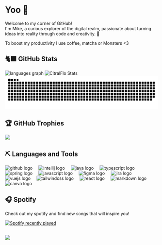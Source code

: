 <div align="left">
  <h1>Yoo 🤙</h1>
  <p>Welcome to my corner of GitHub!<br/> I'm Mike, a curious explorer of the digital realm, passionate about turning ideas into reality through code and creativity. 🚀</p>
  <p>To boost my productivity I use coffee, matcha or Monsters <3 </p>

<h2>🐈‍⬛ GitHub Stats</h2>
<img src="https://github-readme-stats.vercel.app/api/top-langs?username=CitralFLo&locale=en&hide_title=false&layout=compact&card_width=320&langs_count=6&theme=dark&hide_border=false&order=2&custom_title=Tech%20Stack" height="150" alt="languages graph" />
<img src="https://github-readme-streak-stats.herokuapp.com/?user=CitralFlo&theme=dark&hide_border=false" height="150" alt="CitralFlo Stats" />

<br/>
<img src="https://raw.githubusercontent.com/CitralFLo/CitralFLo/output/snake.svg" alt="Snake animation" />

<h2>🏆 GitHub Trophies </h2>

![](https://github-profile-trophy.vercel.app/?username=CitralFlo&theme=discord&no-frame=true&no-bg=false&margin-w=4)

<h2>⛏️ Languages and Tools</h2>
<div>
  <img src="https://cdn.jsdelivr.net/gh/devicons/devicon/icons/github/github-original.svg" height="40" alt="github logo"  />
  <img width="12" />
  <img src="https://cdn.jsdelivr.net/gh/devicons/devicon/icons/intellij/intellij-original.svg" height="40" alt="intellij logo"  />
  <img width="12" />
  <img src="https://cdn.jsdelivr.net/gh/devicons/devicon/icons/java/java-original.svg" height="40" alt="java logo"  />
  <img width="12" />
  <img src="https://cdn.jsdelivr.net/gh/devicons/devicon/icons/typescript/typescript-original.svg" height="40" alt="typescript logo"  />
  <img width="12" />
  <img src="https://cdn.jsdelivr.net/gh/devicons/devicon/icons/spring/spring-original.svg" height="40" alt="spring logo"  />
  <img width="12" />
  <img src="https://cdn.jsdelivr.net/gh/devicons/devicon/icons/javascript/javascript-original.svg" height="40" alt="javascript logo"  />
  <img width="12" />
  <img src="https://cdn.jsdelivr.net/gh/devicons/devicon/icons/figma/figma-original.svg" height="40" alt="figma logo"  />
  <img width="12" />
  <img src="https://cdn.jsdelivr.net/gh/devicons/devicon/icons/jira/jira-original.svg" height="40" alt="jira logo"  />
  <img width="12" />
  <img src="https://cdn.jsdelivr.net/gh/devicons/devicon/icons/vuejs/vuejs-original.svg" height="40" alt="vuejs logo"  />
  <img width="12" />
  <img src="https://cdn.jsdelivr.net/gh/devicons/devicon/icons/tailwindcss/tailwindcss-original-wordmark.svg" height="40" alt="tailwindcss logo"  />
  <img width="12" />
  <img src="https://cdn.jsdelivr.net/gh/devicons/devicon/icons/react/react-original.svg" height="40" alt="react logo"  />
  <img width="12" />
  <img src="https://cdn.jsdelivr.net/gh/devicons/devicon/icons/markdown/markdown-original.svg" height="40" alt="markdown logo"  />
  <img width="12" />
  <img src="https://cdn.jsdelivr.net/gh/devicons/devicon/icons/canva/canva-original.svg" height="40" alt="canva logo"  />
</div>

<h2>🎧 Spotify</h2>
<p>Check out my spotify and find new songs that will inspire you!</p>
<a href="https://open.spotify.com/user/b2lb6ak7xwtbwjxuxxsanovir">
  <img src="https://spotify-recently-played-readme.vercel.app/api?user=b2lb6ak7xwtbwjxuxxsanovir&count=4" alt="Spotify recently played" width="600"  />
</a>
<br/>
<br/>

[![](https://visitcount.itsvg.in/api?id=CitralFlo&icon=5&color=8)](https://visitcount.itsvg.in)
